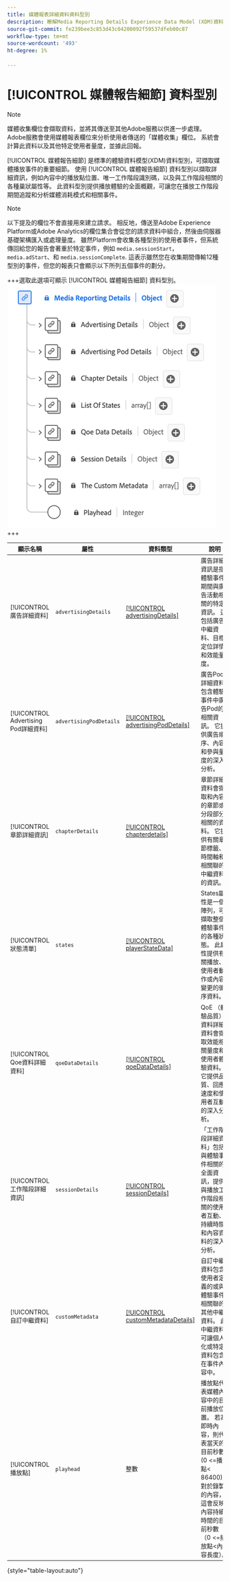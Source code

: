 ```yaml
---
title: 媒體報表詳細資料資料型別
description: 瞭解Media Reporting Details Experience Data Model (XDM)資料型別。
source-git-commit: fe239bee3c853d43c04200092f59537dfeb00c87
workflow-type: tm+mt
source-wordcount: '493'
ht-degree: 1%

---
```


# [!UICONTROL 媒體報告細節] 資料型別

>[!NOTE]
>
>媒體收集欄位會擷取資料，並將其傳送至其他Adobe服務以供進一步處理。 Adobe服務會使用媒體報表欄位來分析使用者傳送的「媒體收集」欄位。 系統會計算此資料以及其他特定使用者量度，並據此回報。

[!UICONTROL 媒體報告細節] 是標準的體驗資料模型(XDM)資料型別，可擷取媒體播放事件的重要細節。 使用 [!UICONTROL 媒體報告細節] 資料型別以擷取詳細資訊，例如內容中的播放點位置、唯一工作階段識別碼，以及與工作階段相關的各種巢狀屬性等。 此資料型別提供播放體驗的全面概觀，可讓您在播放工作階段期間追蹤和分析媒體消耗模式和相關事件。

>[!NOTE]
>
>以下提及的欄位不會直接用來建立請求。 相反地，傳送至Adobe Experience Platform或Adobe Analytics的欄位集合會從您的請求資料中組合，然後由伺服器基礎架構匯入或處理量度。 雖然Platform會收集各種型別的使用者事件，但系統傳回給您的報告會著重於特定事件，例如 `media.sessionStart`， `media.adStart`、和 `media.sessionComplete`. 這表示雖然您在收集期間傳輸12種型別的事件，但您的報表只會顯示以下所列五個事件的劃分。

+++選取此選項可顯示 [!UICONTROL 媒體報告細節] 資料型別。
![的圖表 [!UICONTROL 媒體報告細節] 資料型別。](../images/data-types/media-reporting-details.png)
+++

| 顯示名稱 | 屬性 | 資料類型 | 說明 |
| --------------------- | --------------- | --------- | ----------- |
| [!UICONTROL 廣告詳細資料] | `advertisingDetails` | [[!UICONTROL advertisingDetails]](./advertising-details-reporting.md) | 廣告詳細資訊是指體驗事件期間與廣告活動相關的特定資訊。 這包括廣告中繼資料、目標定位詳情和效能量度。 |
| [!UICONTROL Advertising Pod詳細資料] | `advertisingPodDetails` | [[!UICONTROL advertisingPodDetails]](./advertising-pod-details-reporting.md) | 廣告Pod詳細資料包含體驗事件中廣告Pod的相關資訊。 它提供廣告順序、內容和參與量度的深入分析。 |
| [!UICONTROL 章節詳細資訊] | `chapterDetails` | [[!UICONTROL chapterdetails]](./chapter-details-reporting.md) | 章節詳細資料會擷取和內容的章節或分段部分相關的資料。 它提供有關章節標籤、時間軸和相關聯的中繼資料的資訊。 |
| [!UICONTROL 狀態清單] | `states` | [[!UICONTROL playerStateData]](./player-state-data-reporting.md) | States屬性是一個陣列，可擷取整個體驗事件的各種狀態。 此屬性提供有關播放、使用者動作或內容變更的循序資料。 |
| [!UICONTROL Qoe資料詳細資料] | `qoeDataDetails` | [[!UICONTROL qoeDataDetails]](./qoe-data-details-reporting.md) | QoE （體驗品質）資料詳細資料會擷取效能相關量度和使用者體驗資料。 它提供品質、回應速度和使用者互動的深入分析。 |
| [!UICONTROL 工作階段詳細資訊] | `sessionDetails` | [[!UICONTROL sessionDetails]](./session-details-reporting.md) | 「工作階段詳細資料」包括與體驗事件相關的全面資訊，提供與播放工作階段相關的使用者互動、持續時間和內容資料的深入分析。 |
| [!UICONTROL 自訂中繼資料] | `customMetadata` | [[!UICONTROL customMetadataDetails]](./custom-metadata-details-reporting.md) | 自訂中繼資料包含使用者定義的或與體驗事件相關聯的其他中繼資料。 此中繼資料可讓個人化或特定資料包含在事件內容中。 |
| [!UICONTROL 播放點] | `playhead` | 整數 | 播放點代表媒體內容中的目前播放位置。 若為即時內容，則代表當天的目前秒數(0 &lt;=播放點&lt; 86400)。 對於錄製的內容，這會反映內容持續時間的目前秒數（0 &lt;=播放點&lt;內容長度）。 |

{style="table-layout:auto"}
